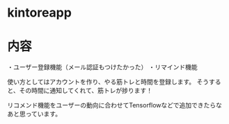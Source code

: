# kintoreapp
# 内容
・ユーザー登録機能（メール認証もつけたかった）
・リマインド機能

使い方としてはアカウントを作り、やる筋トレと時間を登録します。
そうすると、その時間に通知してくれて、筋トレが捗ります！

リコメンド機能をユーザーの動向に合わせてTensorflowなどで追加できたらなあと思っています。
